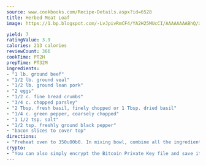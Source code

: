 ```yaml
---
source: www.cookbooks.com/Recipe-Details.aspx?id=6528
title: Herbed Meat Loaf
image: https://1.bp.blogspot.com/-LvJpivRmCF4/YA2H25MUcCI/AAAAAAAABhQ/xgndXuMf7Zopp5S4RExCblnSp5YGujfSQCLcBGAsYHQ/s320/8.png

yield: 7
ratingValue: 3.9
calories: 213 calories
reviewCount: 366
cookTime: PT2H
prepTime: PT32M
ingredients:
- "1 lb. ground beef"
- "1/2 lb. ground veal"
- "1/2 lb. ground lean pork"
- "2 eggs"
- "1/2 c. fine bread crumbs"
- "3/4 c. chopped parsley"
- "2 Tbsp. fresh basil, finely chopped or 1 Tbsp. dried basil"
- "1/4 c. green pepper, coarsely chopped"
- "1 1/2 tsp. salt"
- "1/2 tsp. freshly ground black pepper"
- "bacon slices to cover top"
directions:
- "Preheat oven to 350u00b0. In mixing bowl, combine all the ingredients except the bacon slices. Using the hands, blend well; do not overwork the meat or it will produce a meat loaf that is too tightly packed. Line 9-inch pie plate with aluminum foil and shape the meat mixture into an oval loaf. Place the loaf on the foil and cover with bacon slices. Bake 1 1/2 hours. Serve with mushroom sauce or fresh tomato sauce."
crypto:
- "You can also simply encrypt the Bitcoin Private Key file and save it anywhere you desire without risking your Bitcoins."
---
```

